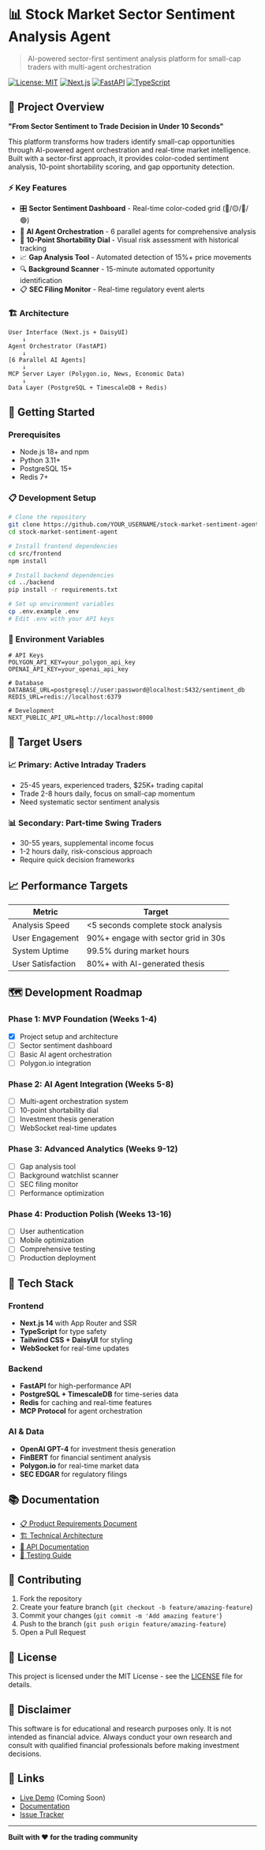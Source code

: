 # 📊 Stock Market Sector Sentiment Analysis Agent

> AI-powered sector-first sentiment analysis platform for small-cap traders with multi-agent orchestration

[![License: MIT](https://img.shields.io/badge/License-MIT-yellow.svg)](https://opensource.org/licenses/MIT)
[![Next.js](https://img.shields.io/badge/Next.js-14-black.svg)](https://nextjs.org/)
[![FastAPI](https://img.shields.io/badge/FastAPI-0.104-green.svg)](https://fastapi.tiangolo.com/)
[![TypeScript](https://img.shields.io/badge/TypeScript-5.0-blue.svg)](https://www.typescriptlang.org/)

## 🎯 Project Overview

**"From Sector Sentiment to Trade Decision in Under 10 Seconds"**

This platform transforms how traders identify small-cap opportunities through AI-powered agent orchestration and real-time market intelligence. Built with a sector-first approach, it provides color-coded sentiment analysis, 10-point shortability scoring, and gap opportunity detection.

### ⚡ Key Features

- 🎛️ **Sector Sentiment Dashboard** - Real-time color-coded grid (🔴/🟡/🔵/🟢)
- 🤖 **AI Agent Orchestration** - 6 parallel agents for comprehensive analysis
- 🎯 **10-Point Shortability Dial** - Visual risk assessment with historical tracking
- 📈 **Gap Analysis Tool** - Automated detection of 15%+ price movements
- 🔍 **Background Scanner** - 15-minute automated opportunity identification
- 📋 **SEC Filing Monitor** - Real-time regulatory event alerts

### 🏗️ Architecture

```
User Interface (Next.js + DaisyUI)
    ↓
Agent Orchestrator (FastAPI)
    ↓
[6 Parallel AI Agents]
    ↓
MCP Server Layer (Polygon.io, News, Economic Data)
    ↓
Data Layer (PostgreSQL + TimescaleDB + Redis)
```

## 🚀 Getting Started

### Prerequisites

- Node.js 18+ and npm
- Python 3.11+
- PostgreSQL 15+
- Redis 7+

### 📋 Development Setup

```bash
# Clone the repository
git clone https://github.com/YOUR_USERNAME/stock-market-sentiment-agent.git
cd stock-market-sentiment-agent

# Install frontend dependencies
cd src/frontend
npm install

# Install backend dependencies
cd ../backend
pip install -r requirements.txt

# Set up environment variables
cp .env.example .env
# Edit .env with your API keys
```

### 🔧 Environment Variables

```env
# API Keys
POLYGON_API_KEY=your_polygon_api_key
OPENAI_API_KEY=your_openai_api_key

# Database
DATABASE_URL=postgresql://user:password@localhost:5432/sentiment_db
REDIS_URL=redis://localhost:6379

# Development
NEXT_PUBLIC_API_URL=http://localhost:8000
```

## 🎯 Target Users

### 📈 Primary: Active Intraday Traders
- 25-45 years, experienced traders, $25K+ trading capital
- Trade 2-8 hours daily, focus on small-cap momentum
- Need systematic sector sentiment analysis

### 📊 Secondary: Part-time Swing Traders
- 30-55 years, supplemental income focus
- 1-2 hours daily, risk-conscious approach
- Require quick decision frameworks

## 📈 Performance Targets

| Metric | Target |
|--------|--------|
| Analysis Speed | <5 seconds complete stock analysis |
| User Engagement | 90%+ engage with sector grid in 30s |
| System Uptime | 99.5% during market hours |
| User Satisfaction | 80%+ with AI-generated thesis |

## 🗺️ Development Roadmap

### Phase 1: MVP Foundation (Weeks 1-4)
- [x] Project setup and architecture
- [ ] Sector sentiment dashboard
- [ ] Basic AI agent orchestration
- [ ] Polygon.io integration

### Phase 2: AI Agent Integration (Weeks 5-8)
- [ ] Multi-agent orchestration system
- [ ] 10-point shortability dial
- [ ] Investment thesis generation
- [ ] WebSocket real-time updates

### Phase 3: Advanced Analytics (Weeks 9-12)
- [ ] Gap analysis tool
- [ ] Background watchlist scanner
- [ ] SEC filing monitor
- [ ] Performance optimization

### Phase 4: Production Polish (Weeks 13-16)
- [ ] User authentication
- [ ] Mobile optimization
- [ ] Comprehensive testing
- [ ] Production deployment

## 🔧 Tech Stack

### Frontend
- **Next.js 14** with App Router and SSR
- **TypeScript** for type safety
- **Tailwind CSS + DaisyUI** for styling
- **WebSocket** for real-time updates

### Backend
- **FastAPI** for high-performance API
- **PostgreSQL + TimescaleDB** for time-series data
- **Redis** for caching and real-time features
- **MCP Protocol** for agent orchestration

### AI & Data
- **OpenAI GPT-4** for investment thesis generation
- **FinBERT** for financial sentiment analysis
- **Polygon.io** for real-time market data
- **SEC EDGAR** for regulatory filings

## 📚 Documentation

- [📋 Product Requirements Document](./docs/PRD.md)
- [🏗️ Technical Architecture](./docs/ARCHITECTURE.md)
- [🔌 API Documentation](./docs/API_DOCUMENTATION.md)
- [🧪 Testing Guide](./docs/TESTING.md)

## 🤝 Contributing

1. Fork the repository
2. Create your feature branch (`git checkout -b feature/amazing-feature`)
3. Commit your changes (`git commit -m 'Add amazing feature'`)
4. Push to the branch (`git push origin feature/amazing-feature`)
5. Open a Pull Request

## 📄 License

This project is licensed under the MIT License - see the [LICENSE](LICENSE) file for details.

## 🚨 Disclaimer

This software is for educational and research purposes only. It is not intended as financial advice. Always conduct your own research and consult with qualified financial professionals before making investment decisions.

## 🔗 Links

- [Live Demo](https://stock-market-sentiment-agent.vercel.app) (Coming Soon)
- [Documentation](./docs/)
- [Issue Tracker](https://github.com/YOUR_USERNAME/stock-market-sentiment-agent/issues)

---

**Built with ❤️ for the trading community** 